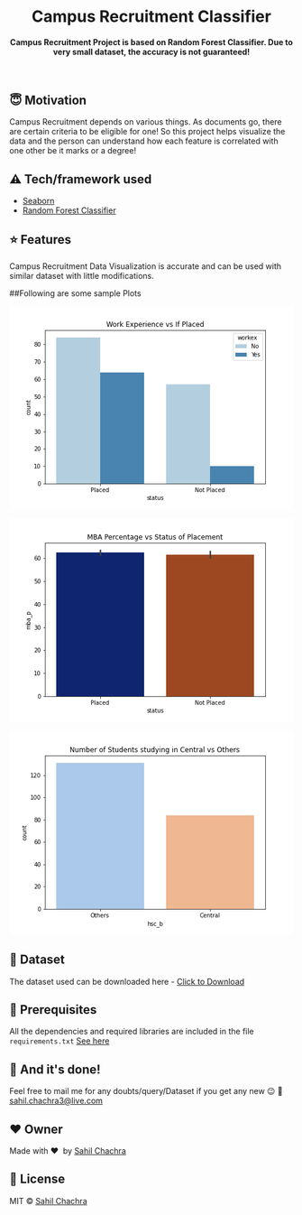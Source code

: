 <h1 align="center">Campus Recruitment Classifier</h1>


<div align= "center">
  <h4>Campus Recruitment Project is based on Random Forest Classifier. Due to very small dataset, the accuracy is not guaranteed!</h4>
</div>

&nbsp;&nbsp;&nbsp;&nbsp;&nbsp;&nbsp;&nbsp;&nbsp;&nbsp;&nbsp;&nbsp;&nbsp;&nbsp;&nbsp;&nbsp;&nbsp;&nbsp;&nbsp;&nbsp;&nbsp;&nbsp;&nbsp;&nbsp;&nbsp;&nbsp;&nbsp;&nbsp;&nbsp;&nbsp;&nbsp;

## :innocent: Motivation
Campus Recruitment depends on various things. As documents go, there are certain criteria to be eligible for one! So this project helps visualize the data and the person can understand how each feature is correlated with one other be it marks or a degree! 


## :warning: Tech/framework used

- [Seaborn](https://seaborn.pydata.org/index.html)
- [Random Forest Classifier](https://scikit-learn.org/stable/modules/generated/sklearn.ensemble.RandomForestClassifier.html)


## :star: Features
Campus Recruitment Data Visualization is accurate and can be used with similar dataset with little modifications.

##Following are some sample Plots

![](https://github.com/SahilChachra/Campus-Placement-Prediction/blob/master/Screenshots/Degree%25vsIfPlaced.png)

![](https://github.com/SahilChachra/Campus-Placement-Prediction/blob/master/Screenshots/SpecializationvsExp.png)

![](https://github.com/SahilChachra/Campus-Placement-Prediction/blob/master/Screenshots/WorkExpvsIfPlaced.png)

## :file_folder: Dataset
The dataset used can be downloaded here - [Click to Download](https://www.kaggle.com/benroshan/factors-affecting-campus-placement)

## :key: Prerequisites

All the dependencies and required libraries are included in the file <code>requirements.txt</code> [See here](https://github.com/SahilChachra/Campus-Placement-Prediction/blob/master/requirements.txt)

## :clap: And it's done!
Feel free to mail me for any doubts/query/Dataset if you get any new :wink: 
:email: sahil.chachra3@live.com

## :heart: Owner
Made with :heart:&nbsp;  by [Sahil Chachra](hhttps://github.com/SahilChachra)

## :eyes: License
MIT © [Sahil Chachra](https://github.com/SahilChachra/Campus-Placement-Prediction/blob/master/LICENSE)
